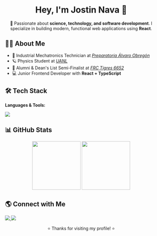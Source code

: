 <h1 align="center">Hey, I'm Jostin Nava 👋</h1>
<p align="center">
  🚀 Passionate about <b>science, technology, and software development</b>.  
  I specialize in building modern, functional web applications using <b>React</b>.
</p>

## 👨‍💻 About Me
- 🤖 Industrial Mechatronics Technician at [_Preparatoria Álvaro Obregón_](https://alvaroobregon.uanl.mx/)  
- 🪐 Physics Student at [_UANL_](https://www.fcfm.uanl.mx/)  
- 🐯 Alumni & Dean's List Semi-Finalist at [_FRC Tigres 6652_](https://www.instagram.com/tigres6652/?hl=es)  
- 💻 Junior Frontend Developer with **React + TypeScript**



## 🛠️ Tech Stack

**Languages & Tools:**  
<p>
  <img src="https://skillicons.dev/icons?i=js,ts,python,react,next,astro,tailwind,materialui,git,github,vscode,html,css,fortran,java" />
</p>



## 📊 GitHub Stats
<p align="center">
  <img src="https://github-readme-stats.vercel.app/api?username=BeastAnniee&show_icons=true&theme=radical" height="160"/>
  <img src="https://github-readme-streak-stats.herokuapp.com/?user=BeastAnniee&theme=radical" height="160"/>
</p>



## 🌎 Connect with Me
<p>
  <a href="https://www.linkedin.com/in/jostin-aldair-nava-l%C3%B3pez-437986320/">
    <img src="https://img.shields.io/badge/LinkedIn-blue?logo=linkedin&logoColor=white" />
  </a>
  <a href="mailto:jostinaval@gmail.com">
    <img src="https://img.shields.io/badge/Gmail-red?logo=gmail&logoColor=white" />
  </a>
</p>


<p align="center">⭐ Thanks for visiting my profile! ⭐</p>
